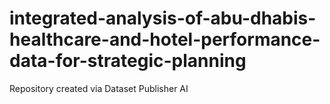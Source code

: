 # integrated-analysis-of-abu-dhabis-healthcare-and-hotel-performance-data-for-strategic-planning
Repository created via Dataset Publisher AI
